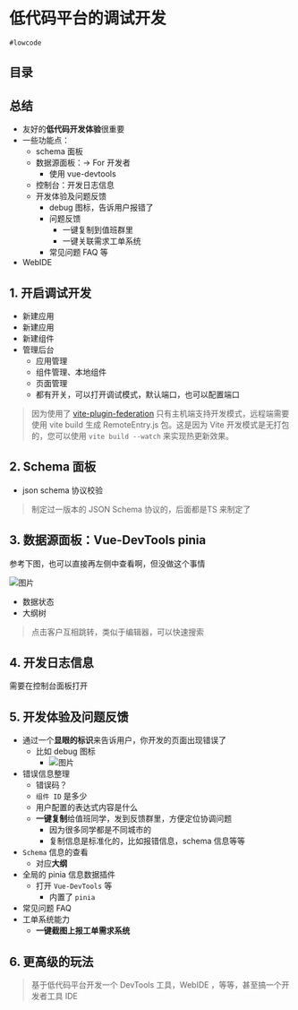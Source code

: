 
# 低代码平台的调试开发

`#lowcode` 


## 目录
<!-- toc -->
 ## 总结 

- 友好的**低代码开发体验**很重要
- 一些功能点：
	- schema 面板
	- 数据源面板：→  For 开发者
		- 使用 vue-devtools 
	- 控制台：开发日志信息
	- 开发体验及问题反馈
		- debug 图标，告诉用户报错了
		- 问题反馈
			- 一键复制到值班群里
			- 一键关联需求工单系统
		- 常见问题 FAQ 等
- WebIDE

## 1. 开启调试开发

- 新建应用
- 新建应用
- 新建组件
- 管理后台
	- 应用管理
	- 组件管理、本地组件
	- 页面管理
	- 都有开关，可以打开调试模式，默认端口，也可以配置端口

>  因为使用了 [vite-plugin-federation](https://github.com/originjs/vite-plugin-federation)
> 只有主机端支持开发模式，远程端需要使用 vite build 生成 RemoteEntry.js 包。这是因为 Vite 开发模式是无打包的，您可以使用 `vite build --watch` 来实现热更新效果。

## 2. Schema 面板

- json schema 协议校验

>  制定过一版本的 JSON Schema 协议的，后面都是TS 来制定了

## 3. 数据源面板：Vue-DevTools pinia 

参考下图，也可以直接再左侧中查看啊，但没做这个事情

![图片](https://832-1310531898.cos.ap-beijing.myqcloud.com/999.%20Obsidian@832/files/20241201-71.png)

- 数据状态
- 大纲树

>  点击客户互相跳转，类似于编辑器，可以快速搜索

## 4. 开发日志信息

需要在控制台面板打开

## 5. 开发体验及问题反馈

- 通过一个**显眼的标识**来告诉用户，你开发的页面出现错误了
	- 比如 debug 图标
		- ![图片](https://832-1310531898.cos.ap-beijing.myqcloud.com/999.%20Obsidian@832/files/20241201-16.png)
- 错误信息整理
	- 错误码？
	- `组件 ID` 是多少
	- 用户配置的表达式内容是什么
	- **一键复制**给值班同学，发到反馈群里，方便定位协调问题
		- 因为很多同学都是不同城市的
		- 复制信息是标准化的，比如报错信息，schema 信息等等
- `Schema` 信息的查看
	- 对应**大纲**
- 全局的 pinia 信息数据插件
	- 打开 `Vue-DevTools` 等
		- 内置了 `pinia` 
- 常见问题 FAQ 
- 工单系统能力
	- **一键截图上报工单需求系统**

## 6. 更高级的玩法

> 基于低代码平台开发一个 DevTools 工具，WebIDE ，等等，甚至搞一个开发者工具 IDE


